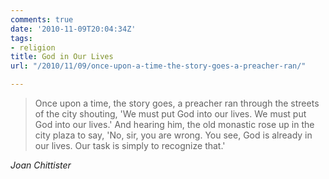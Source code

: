 ```yaml
---
comments: true
date: '2010-11-09T20:04:34Z'
tags:
- religion
title: God in Our Lives
url: "/2010/11/09/once-upon-a-time-the-story-goes-a-preacher-ran/"

---
```

<blockquote class="big">Once upon a time, the story goes, a preacher ran through the streets of the city shouting, 'We must put God into our lives. We must put God into our lives.' And hearing him, the old monastic rose up in the city plaza to say, 'No, sir, you are wrong. You see, God is already in our lives. Our task is simply to recognize that.'</blockquote>

<cite class="big">Joan Chittister</cite>





